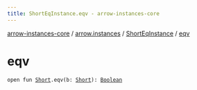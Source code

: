 ```yaml
---
title: ShortEqInstance.eqv - arrow-instances-core
---
```


[arrow-instances-core](../../index.html) / [arrow.instances](../index.html) / [ShortEqInstance](index.html) / [eqv](./eqv.html)

# eqv

`open fun `[`Short`](https://kotlinlang.org/api/latest/jvm/stdlib/kotlin/-short/index.html)`.eqv(b: `[`Short`](https://kotlinlang.org/api/latest/jvm/stdlib/kotlin/-short/index.html)`): `[`Boolean`](https://kotlinlang.org/api/latest/jvm/stdlib/kotlin/-boolean/index.html)